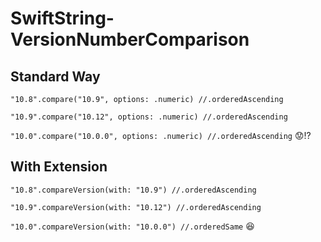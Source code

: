 # SwiftString-VersionNumberComparison

## Standard Way

```"10.8".compare("10.9", options: .numeric) //.orderedAscending```

```"10.9".compare("10.12", options: .numeric) //.orderedAscending```

```"10.0".compare("10.0.0", options: .numeric) //.orderedAscending``` :worried:!?

## With Extension

```"10.8".compareVersion(with: "10.9") //.orderedAscending```

```"10.9".compareVersion(with: "10.12") //.orderedAscending```

```"10.0".compareVersion(with: "10.0.0") //.orderedSame``` :satisfied:
